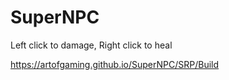 # SuperNPC
Left click to damage, Right click to heal

https://artofgaming.github.io/SuperNPC/SRP/Build
